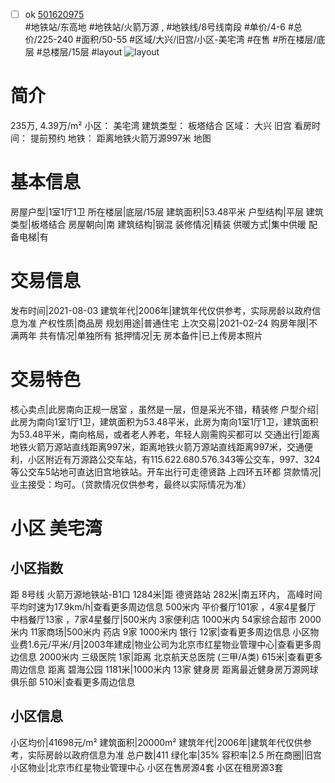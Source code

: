 - [ ] ok [501620975](https://bj.5i5j.com/ershoufang/501620975.html)  
 #地铁站/东高地 #地铁站/火箭万源 ,  #地铁线/8号线南段
#单价/4-6 #总价/225-240 #面积/50-55   #区域/大兴/旧宫/小区-美宅湾 #在售 #所在楼层/底层 #总楼层/15层 #layout 
![layout](http://image2a.5i5j.com/bdir/layout/354cb80b22464086b81a601de55cde77.jpg_P5.jpg) 
# 简介 
 235万,  4.39万/m² 
小区： 美宅湾
建筑类型： 板塔结合
区域： 大兴 旧宫
看房时间： 提前预约
地铁： 距离地铁火箭万源997米 地图
# 基本信息 
 房屋户型|1室1厅1卫
所在楼层|底层/15层
建筑面积|53.48平米
户型结构|平层
建筑类型|板塔结合
房屋朝向|南
建筑结构|钢混
装修情况|精装
供暖方式|集中供暖
配备电梯|有
# 交易信息 
 发布时间|2021-08-03
建筑年代|2006年|建筑年代仅供参考，实际房龄以政府信息为准
产权性质|商品房
规划用途|普通住宅
上次交易|2021-02-24
购房年限|不满两年
共有情况|单独所有
抵押情况|无
房本备件|已上传房本照片
# 交易特色 
 核心卖点|此房南向正规一居室 ，虽然是一层，但是采光不错，精装修
户型介绍|此房为南向1室1厅1卫，建筑面积为53.48平米，此房为南向1室1厅1卫，建筑面积为53.48平米，南向格局，或者老人养老，年轻人刚需购买都可以
交通出行|距离地铁火箭万源站直线距离997米，距离地铁火箭万源站直线距离997米，交通便利，小区附近有万源路公交车站，有115.622.680.576.343等公交车，997、324等公交车5站地可直达旧宫地铁站。开车出行可走德贤路 上四环五环都
贷款情况|业主接受：均可。（贷款情况仅供参考，最终以实际情况为准）
# 小区 美宅湾
## 小区指数 
 距 8号线 火箭万源地铁站-B1口 1284米|距 德贤路站 282米|南五环内， 高峰时间平均时速为17.9km/h|查看更多周边信息
500米内 平价餐厅101家 ，4家4星餐厅
中档餐厅13家 ，7家4星餐厅|500米内 3家便利店
1000米内 54家综合超市
2000米内 11家商场|500米内 药店 9家
1000米内 银行 12家|查看更多周边信息
小区物业费1.6元/平米/月|2003年建成|物业公司为北京市红星物业管理中心|查看更多周边信息
2000米内 三级医院 1家|距离 北京航天总医院 (三甲/A类) 615米|查看更多周边信息
距离 碧海公园 1181米|1000米内 13家 健身房
距离最近健身房万源网球俱乐部 510米|查看更多周边信息
## 小区信息 
 小区均价|41698元/m²
建筑面积|20000m²
建筑年代|2006年|建筑年代仅供参考，实际房龄以政府信息为准
总户数|411
绿化率|35%
容积率|2.5
所在商圈|旧宫
小区物业|北京市红星物业管理中心
小区在售房源4套
小区在租房源3套
